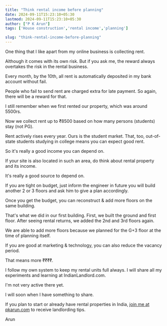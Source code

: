 ```yaml
---
title: "Think rental income before planning"
date: 2024-09-11T15:23:10+05:30
lastmod: 2024-09-11T15:23:10+05:30
author: ["P K Arun"]
tags: ['House construction','rental income','planning']

slug: "think-rental-income-before-planning"
---
```


One thing that I like apart from my online business is collecting rent.

Although it comes with its own risk. But if you ask me, the reward always overtakes the risk in the rental business.

Every month, by the 10th, all rent is automatically deposited in my bank account without fail.

People who fail to send rent are charged extra for late payment. So again, there will be a reward for that.

I still remember when we first rented our property, which was around 5500rs.

Now we collect rent up to ₹8500 based on how many persons (students) stay (not PG). 

Rent actively rises every year. Ours is the student market. That, too, out-of-state students studying in college means you can expect good rent.

So it's really a good income you can depend on.

If your site is also located in such an area, do think about rental property and its income.

It's really a good source to depend on.

If you are tight on budget, just inform the engineer in future you will build another 2 or 3 floors and ask him to give a plan accordingly.

Once you get the budget, you can reconstruct & add more floors on the same building.

That's what we did in our first building. First, we built the ground and first floor. After seeing rental returns, we added the 2nd and 3rd floors again.

We are able to add more floors because we planned for the G+3 floor at the time of planning itself.

If you are good at marketing & technology, you can also reduce the vacancy period.

That means more ₹₹₹₹.

I follow my own system to keep my rental units full always. I will share all my experiments and learning at IndianLandlord.com.

I'm not very active there yet.

I will soon when I have something to share.

If you plan to start or already have rental properties in India, [join me at pkarun.com](https://pkarun.com/tags/rental-property/) to receive landlording tips.

Arun